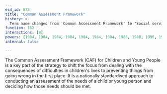 ```yaml
---
esd_id: 878
title: "Common Assessment Framework"
history: >-
  Term name changed from 'Common Assessment Framework' to 'Social services - Common Assessment Framework' in version 3.00.  Changed name from version 'Social services - Common Assessment Framework' to 'Social care - Common Assessment Framework' in version 3.07. Name changed to 'Common aSSESSMENT fRAMEWORK' IN VERSION 4.00.
function: 152
interactions: [8]
powers: [1984, 1984, 1984, 1984, 1984, 1984, 1984, 1988, 1988, 1996, 1996, 2001, 2001, 2001, 3026, 3026, 3026, 3026, 3026, 3026, 3027, 3027, 3027, 3027, 3027, 3027, 3028, 3028, 3028, 3028, 3028, 3029, 3029, 3029, 3029, 3029, 3029]
internal: false

---
```


The Common Assessment Framework (CAF) for Children and Young People is a key part of the strategy to shift the focus from dealing with the consequences of difficulties in children's lives to preventing things from going wrong in the first place. It is a nationally standardised approach to conducting an assessment of the needs of a child or young person and deciding how those needs should be met.

